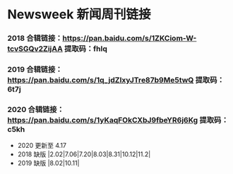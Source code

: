 # Newsweek 新闻周刊链接

### 2018 合辑链接：https://pan.baidu.com/s/1ZKCiom-W-tcvSGQv2ZijAA 提取码：fhlq

### 2019 合辑链接：https://pan.baidu.com/s/1q_jdZIxyJTre87b9Me5twQ 提取码：6t7j

### 2020 合辑链接：https://pan.baidu.com/s/1yKaqFOkCXbJ9fbeYR6j6Kg 提取码：c5kh

- 2020 更新至 4.17
- 2018 缺版 |2.02|7.06|7.20|8.03|8.31|10.12|11.2|
- 2019 缺版 |8.02|10.11|
